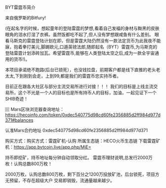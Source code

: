 BYT雷霆币简介

来自俄罗斯的Bitfury!

(在起名字的时候，想起童年的登陆雷霆的梦想,看着自己发福的身材与黝黑的皮肤眼角的泪水打湿了衣裤。虽然饭都吃不起了,但人没有梦想跟咸鱼有什么差别。
眼看马斯克的雷霆登陆计划在即，但是雷霆大陆仍然没有一款法定货币为此我夜不能寐，抱着拳打美元,脚踢欧元,口遁英镑法郎,随即起名（BYT）雷霆币,为马斯克的登陆雷霆计划添砖加瓦。希望雷霆币,能够在人类登陆太空之后,成为一款全宇宙通用的货币!)。

本项目承诺绝不跑路(后台已锁死），也没钱拉盘，前期客户都是线下直推的老头老太太,下到刚到会走，上到99,都是我们的雷霆币忠实持币者。

目前正在跟各大社区与部分主流交易所进行对接！！！
我们的目标是上线主流交易所，这个不光是一个人的目标也是所有持币人的目标，加油，一起见证下一个SHIB奇迹！

 

🏽 Mars区块浏览器查询地址：
https://hecoinfo.com/token/0xdec540775d98cd60fe2356885d2ff984d977d371#balances

认准Mars合约地址
0xdec540775d98cd60fe2356885d2ff984d977d371


购买方式：购买方式：雷霆矿机-认购
        所属生态链：HECO火币生态链
   下载雷霆矿机：https://app.bytcoin.live/app.php/MjE=



  持币即挖矿，持币地址每分钟自动领取分红。
  雷霆币理财说明,总发行2000万枚！认购总数800万枚！


2000万枚，认购总数800万枚，剩下百分之1200万投放矿池，后台锁死，项目方无预留，不存在超级大户
交易即销毁，流通量越来越少。



